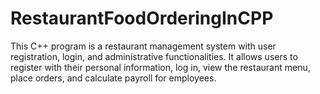 # RestaurantFoodOrderingInCPP
 This C++ program is a restaurant management system with user registration, login, and administrative functionalities. It allows users to register with their personal information, log in, view the restaurant menu, place orders, and calculate payroll for employees.
